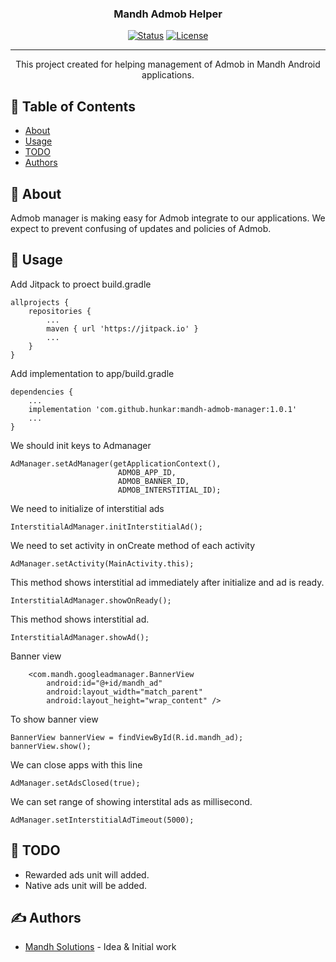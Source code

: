 <h3 align="center">Mandh Admob Helper</h3>

<div align="center">

[![Status](https://img.shields.io/badge/status-active-success.svg)]()
[![License](https://img.shields.io/badge/license-MIT-blue.svg)](/LICENSE)

</div>

---

<p align="center"> This project created for helping management of Admob in Mandh Android applications.
    <br> 
</p>

## 📝 Table of Contents

- [About](#about)
- [Usage](#usage)
- [TODO](#todo)
- [Authors](#authors)

## 🧐 About <a name = "about"></a>

Admob manager is making easy for Admob integrate to our applications. We expect to prevent confusing of updates and policies of Admob.

## 🎈 Usage <a name="usage"></a>

Add Jitpack to proect build.gradle
```
allprojects {
    repositories {
        ...
        maven { url 'https://jitpack.io' }
        ...
    }
}
```

Add implementation to app/build.gradle
```
dependencies {
    ...
    implementation 'com.github.hunkar:mandh-admob-manager:1.0.1'
    ...
}
```

We should init keys to Admanager
```
AdManager.setAdManager(getApplicationContext(),
                        ADMOB_APP_ID,
                        ADMOB_BANNER_ID,
                        ADMOB_INTERSTITIAL_ID);
```

We need to initialize of interstitial ads
```
InterstitialAdManager.initInterstitialAd();
```

We need to set activity in onCreate method of each activity
```
AdManager.setActivity(MainActivity.this);
```

This method shows interstitial ad immediately after initialize and ad is ready.
```
InterstitialAdManager.showOnReady();
```

This method shows interstitial ad.
```
InterstitialAdManager.showAd();
```

Banner view
```
    <com.mandh.googleadmanager.BannerView
        android:id="@+id/mandh_ad"
        android:layout_width="match_parent"
        android:layout_height="wrap_content" />
```

To show banner view
```
BannerView bannerView = findViewById(R.id.mandh_ad);
bannerView.show();
```

We can close apps with this line
```
AdManager.setAdsClosed(true);
```

We can set range of showing interstital ads as millisecond. 
```
AdManager.setInterstitialAdTimeout(5000);
```


## 🚀 TODO <a name = "todo"></a>

- Rewarded ads unit will added.
- Native ads unit will be added.

## ✍️ Authors <a name = "authors"></a>

- [Mandh Solutions](http://www.mandhsolutions.com/) - Idea & Initial work
